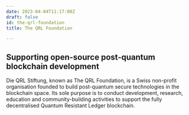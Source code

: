 ```yaml
---
date: 2023-04-04T11:17:00Z
draft: false
id: the-qrl-foundation
title: The QRL Foundation

---
```


## Supporting open-source post-quantum blockchain development

Die QRL Stiftung, known as The QRL Foundation, is a Swiss non-profit organisation founded to build post-quantum secure technologies in the blockchain space. Its sole purpose is to conduct development, research, education and community-building activities to support the fully decentralised Quantum Resistant Ledger blockchain.
